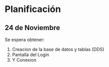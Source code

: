 Planificación
===

24 de Noviembre
----
Se espera obtener:
1. Creacion de la base de datos y tablas (DDS)
2. Pantalla del Login
3. Y Conexion  





